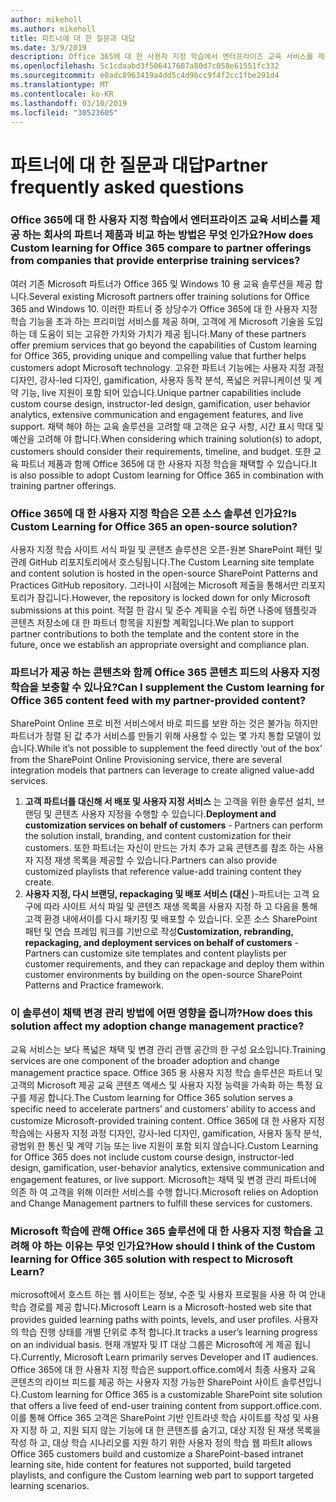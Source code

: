 ```yaml
---
author: mikeholl
ms.author: mikeholl
title: 파트너에 대 한 질문과 대답
ms.date: 3/9/2019
description: Office 365에 대 한 사용자 지정 학습에서 엔터프라이즈 교육 서비스를 제공 하는 회사의 파트너 제품과 비교 하는 방법은 무엇 인가요?
ms.openlocfilehash: 5c1cdaabd3f506417607a80d7c058e61551fc332
ms.sourcegitcommit: e0adc8963419a4dd5c4d9bcc9f4f2cc1fbe291d4
ms.translationtype: MT
ms.contentlocale: ko-KR
ms.lasthandoff: 03/10/2019
ms.locfileid: "30523605"
---
```

# <a name="partner-frequently-asked-questions"></a><span data-ttu-id="b64a7-103">파트너에 대 한 질문과 대답</span><span class="sxs-lookup"><span data-stu-id="b64a7-103">Partner frequently asked questions</span></span>

### <a name="how-does-custom-learning-for-office-365-compare-to-partner-offerings-from-companies-that-provide-enterprise-training-services"></a><span data-ttu-id="b64a7-104">Office 365에 대 한 사용자 지정 학습에서 엔터프라이즈 교육 서비스를 제공 하는 회사의 파트너 제품과 비교 하는 방법은 무엇 인가요?</span><span class="sxs-lookup"><span data-stu-id="b64a7-104">How does Custom learning for Office 365 compare to partner offerings from companies that provide enterprise training services?</span></span>
<span data-ttu-id="b64a7-105">여러 기존 Microsoft 파트너가 Office 365 및 Windows 10 용 교육 솔루션을 제공 합니다.</span><span class="sxs-lookup"><span data-stu-id="b64a7-105">Several existing Microsoft partners offer training solutions for Office 365 and Windows 10.</span></span> <span data-ttu-id="b64a7-106">이러한 파트너 중 상당수가 Office 365에 대 한 사용자 지정 학습 기능을 초과 하는 프리미엄 서비스를 제공 하며, 고객에 게 Microsoft 기술을 도입 하는 데 도움이 되는 고유한 가치와 가치가 제공 됩니다.</span><span class="sxs-lookup"><span data-stu-id="b64a7-106">Many of these partners offer premium services that go beyond the capabilities of Custom learning for Office 365, providing unique and compelling value that further helps customers adopt Microsoft technology.</span></span> <span data-ttu-id="b64a7-107">고유한 파트너 기능에는 사용자 지정 과정 디자인, 강사-led 디자인, gamification, 사용자 동작 분석, 폭넓은 커뮤니케이션 및 계약 기능, live 지원이 포함 되어 있습니다.</span><span class="sxs-lookup"><span data-stu-id="b64a7-107">Unique partner capabilities include custom course design, instructor-led design, gamification, user behavior analytics, extensive communication and engagement features, and live support.</span></span> <span data-ttu-id="b64a7-108">채택 해야 하는 교육 솔루션을 고려할 때 고객은 요구 사항, 시간 표시 막대 및 예산을 고려해 야 합니다.</span><span class="sxs-lookup"><span data-stu-id="b64a7-108">When considering which training solution(s) to adopt, customers should consider their requirements, timeline, and budget.</span></span> <span data-ttu-id="b64a7-109">또한 교육 파트너 제품과 함께 Office 365에 대 한 사용자 지정 학습을 채택할 수 있습니다.</span><span class="sxs-lookup"><span data-stu-id="b64a7-109">It is also possible to adopt Custom learning for Office 365 in combination with training partner offerings.</span></span>
 
### <a name="is-custom-learning-for-office-365-an-open-source-solution"></a><span data-ttu-id="b64a7-110">Office 365에 대 한 사용자 지정 학습은 오픈 소스 솔루션 인가요?</span><span class="sxs-lookup"><span data-stu-id="b64a7-110">Is Custom Learning for Office 365 an open-source solution?</span></span>
<span data-ttu-id="b64a7-111">사용자 지정 학습 사이트 서식 파일 및 콘텐츠 솔루션은 오픈-원본 SharePoint 패턴 및 관례 GitHub 리포지토리에서 호스팅됩니다.</span><span class="sxs-lookup"><span data-stu-id="b64a7-111">The Custom Learning site template and content solution is hosted in the open-source SharePoint Patterns and Practices GitHub repository.</span></span> <span data-ttu-id="b64a7-112">그러나이 시점에는 Microsoft 제출을 통해서만 리포지토리가 잠깁니다.</span><span class="sxs-lookup"><span data-stu-id="b64a7-112">However, the repository is locked down for only Microsoft submissions at this point.</span></span> <span data-ttu-id="b64a7-113">적절 한 감시 및 준수 계획을 수립 하면 나중에 템플릿과 콘텐츠 저장소에 대 한 파트너 항목을 지원할 계획입니다.</span><span class="sxs-lookup"><span data-stu-id="b64a7-113">We plan to support partner contributions to both the template and the content store in the future, once we establish an appropriate oversight and compliance plan.</span></span>  

### <a name="can-i-supplement-the-custom-learning-for-office-365-content-feed-with-my-partner-provided-content"></a><span data-ttu-id="b64a7-114">파트너가 제공 하는 콘텐츠와 함께 Office 365 콘텐츠 피드의 사용자 지정 학습을 보충할 수 있나요?</span><span class="sxs-lookup"><span data-stu-id="b64a7-114">Can I supplement the Custom learning for Office 365 content feed with my partner-provided content?</span></span> 
<span data-ttu-id="b64a7-115">SharePoint Online 프로 비전 서비스에서 바로 피드를 보완 하는 것은 불가능 하지만 파트너가 정렬 된 값 추가 서비스를 만들기 위해 사용할 수 있는 몇 가지 통합 모델이 있습니다.</span><span class="sxs-lookup"><span data-stu-id="b64a7-115">While it’s not possible to supplement the feed directly ‘out of the box’ from the SharePoint Online Provisioning service, there are several integration models that partners can leverage to create aligned value-add services.</span></span>

1. <span data-ttu-id="b64a7-116">**고객 파트너를 대신해 서 배포 및 사용자 지정 서비스** 는 고객을 위한 솔루션 설치, 브랜딩 및 콘텐츠 사용자 지정을 수행할 수 있습니다.</span><span class="sxs-lookup"><span data-stu-id="b64a7-116">**Deployment and customization services on behalf of customers** - Partners can perform the solution install, branding, and content customization for their customers.</span></span> <span data-ttu-id="b64a7-117">또한 파트너는 자신이 만드는 가치 추가 교육 콘텐츠를 참조 하는 사용자 지정 재생 목록을 제공할 수 있습니다.</span><span class="sxs-lookup"><span data-stu-id="b64a7-117">Partners can also provide customized playlists that reference value-add training content they create.</span></span> 
2. <span data-ttu-id="b64a7-118">**사용자 지정, 다시 브랜딩, repackaging 및 배포 서비스 (대신** )-파트너는 고객 요구에 따라 사이트 서식 파일 및 콘텐츠 재생 목록을 사용자 지정 하 고 다음을 통해 고객 환경 내에서이를 다시 패키징 및 배포할 수 있습니다. 오픈 소스 SharePoint 패턴 및 연습 프레임 워크를 기반으로 작성</span><span class="sxs-lookup"><span data-stu-id="b64a7-118">**Customization, rebranding, repackaging, and deployment services on behalf of customers** - Partners can customize site templates and content playlists per customer requirements, and they can repackage and deploy them within customer environments by building on the open-source SharePoint Patterns and Practice framework.</span></span> 

### <a name="how-does-this-solution-affect-my-adoption-change-management-practice"></a><span data-ttu-id="b64a7-119">이 솔루션이 채택 변경 관리 방법에 어떤 영향을 줍니까?</span><span class="sxs-lookup"><span data-stu-id="b64a7-119">How does this solution affect my adoption change management practice?</span></span> 
<span data-ttu-id="b64a7-120">교육 서비스는 보다 폭넓은 채택 및 변경 관리 관행 공간의 한 구성 요소입니다.</span><span class="sxs-lookup"><span data-stu-id="b64a7-120">Training services are one component of the broader adoption and change management practice space.</span></span> <span data-ttu-id="b64a7-121">Office 365 용 사용자 지정 학습 솔루션은 파트너 및 고객의 Microsoft 제공 교육 콘텐츠 액세스 및 사용자 지정 능력을 가속화 하는 특정 요구를 제공 합니다.</span><span class="sxs-lookup"><span data-stu-id="b64a7-121">The Custom learning for Office 365 solution serves a specific need to accelerate partners’ and customers’ ability to access and customize Microsoft-provided training content.</span></span> <span data-ttu-id="b64a7-122">Office 365에 대 한 사용자 지정 학습에는 사용자 지정 과정 디자인, 강사-led 디자인, gamification, 사용자 동작 분석, 광범위 한 통신 및 계약 기능 또는 live 지원이 포함 되지 않습니다.</span><span class="sxs-lookup"><span data-stu-id="b64a7-122">Custom Learning for Office 365 does not include custom course design, instructor-led design, gamification, user-behavior analytics, extensive communication and engagement features, or live support.</span></span> <span data-ttu-id="b64a7-123">Microsoft는 채택 및 변경 관리 파트너에 의존 하 여 고객을 위해 이러한 서비스를 수행 합니다.</span><span class="sxs-lookup"><span data-stu-id="b64a7-123">Microsoft relies on Adoption and Change Management partners to fulfill these services for customers.</span></span> 

### <a name="how-should-i-think-of-the-custom-learning-for-office-365-solution-with-respect-to-microsoft-learn"></a><span data-ttu-id="b64a7-124">Microsoft 학습에 관해 Office 365 솔루션에 대 한 사용자 지정 학습을 고려해 야 하는 이유는 무엇 인가요?</span><span class="sxs-lookup"><span data-stu-id="b64a7-124">How should I think of the Custom learning for Office 365 solution with respect to Microsoft Learn?</span></span>
<span data-ttu-id="b64a7-125">microsoft에서 호스트 하는 웹 사이트는 정보, 수준 및 사용자 프로필을 사용 하 여 안내 학습 경로를 제공 합니다.</span><span class="sxs-lookup"><span data-stu-id="b64a7-125">Microsoft Learn is a Microsoft-hosted web site that provides guided learning paths with points, levels, and user profiles.</span></span> <span data-ttu-id="b64a7-126">사용자의 학습 진행 상태를 개별 단위로 추적 합니다.</span><span class="sxs-lookup"><span data-stu-id="b64a7-126">It tracks a user’s learning progress on an individual basis.</span></span> <span data-ttu-id="b64a7-127">현재 개발자 및 IT 대상 그룹은 Microsoft에 게 제공 됩니다.</span><span class="sxs-lookup"><span data-stu-id="b64a7-127">Currently, Microsoft Learn primarily serves Developer and IT audiences.</span></span> <span data-ttu-id="b64a7-128">Office 365에 대 한 사용자 지정 학습은 support.office.com에서 최종 사용자 교육 콘텐츠의 라이브 피드를 제공 하는 사용자 지정 가능한 SharePoint 사이트 솔루션입니다.</span><span class="sxs-lookup"><span data-stu-id="b64a7-128">Custom learning for Office 365 is a customizable SharePoint site solution that offers a live feed of end-user training content from support.office.com.</span></span> <span data-ttu-id="b64a7-129">이를 통해 Office 365 고객은 SharePoint 기반 인트라넷 학습 사이트를 작성 및 사용자 지정 하 고, 지원 되지 않는 기능에 대 한 콘텐츠를 숨기고, 대상 지정 된 재생 목록을 작성 하 고, 대상 학습 시나리오를 지원 하기 위한 사용자 정의 학습 웹 파트</span><span class="sxs-lookup"><span data-stu-id="b64a7-129">It allows Office 365 customers build and customize a SharePoint-based intranet learning site, hide content for features not supported, build targeted playlists, and configure the Custom learning web part to support targeted learning scenarios.</span></span>
